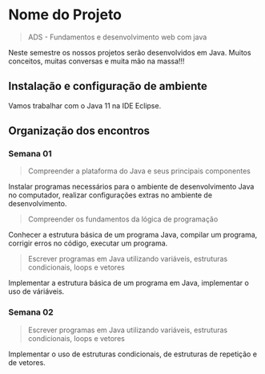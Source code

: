 # Nome do Projeto
> ADS - Fundamentos e desenvolvimento web com java

Neste semestre os nossos projetos serão desenvolvidos em Java.
Muitos conceitos, muitas conversas e muita mão na massa!!!

## Instalação e configuração de ambiente

Vamos trabalhar com o Java 11 na IDE Eclipse.

## Organização dos encontros

### Semana 01

> Compreender a plataforma do Java e seus principais componentes	

Instalar programas necessários para o ambiente de desenvolvimento Java no computador, realizar configurações extras no ambiente de desenvolvimento.
	
> Compreender os fundamentos da lógica de programação

Conhecer a estrutura básica de um programa Java, compilar um programa, corrigir erros no código, executar um programa.
	
> Escrever programas em Java utilizando variáveis, estruturas condicionais, loops e vetores

Implementar a estrutura básica de um programa em Java, implementar o uso de váriáveis.

### Semana 02

> Escrever programas em Java utilizando variáveis, estruturas condicionais, loops e vetores	

Implementar o uso de estruturas condicionais, de estruturas de repetição e de vetores.